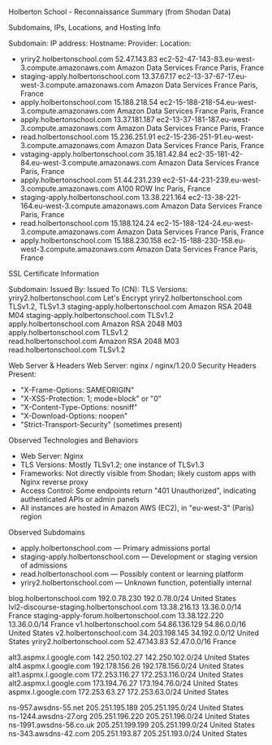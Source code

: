 Holberton School - Reconnaissance Summary (from Shodan Data)

Subdomains, IPs, Locations, and Hosting Info

Subdomain:                          IP address:       Hostname:                                            Provider:                       Location:
- yriry2.holbertonschool.com          52.47.143.83      ec2-52-47-143-83.eu-west-3.compute.amazonaws.com     Amazon Data Services France     Paris, France
- staging-apply.holbertonschool.com   13.37.67.17       ec2-13-37-67-17.eu-west-3.compute.amazonaws.com      Amazon Data Services France     Paris, France    
- apply.holbertonschool.com           15.188.218.54     ec2-15-188-218-54.eu-west-3.compute.amazonaws.com    Amazon Data Services France     Paris, France  
- apply.holbertonschool.com           13.37.181.187     ec2-13-37-181-187.eu-west-3.compute.amazonaws.com    Amazon Data Services France     Paris, France  
- read.holbertonschool.com            15.236.251.91     ec2-15-236-251-91.eu-west-3.compute.amazonaws.com    Amazon Data Services France     Paris, France  
- vstaging-apply.holbertonschool.com   35.181.42.84      ec2-35-181-42-84.eu-west-3.compute.amazonaws.com     Amazon Data Services France     Paris, France   
- apply.holbertonschool.com           51.44.231.239     ec2-51-44-231-239.eu-west-3.compute.amazonaws.com    A100 ROW Inc                    Paris, France   
- staging-apply.holbertonschool.com   13.38.221.164     ec2-13-38-221-164.eu-west-3.compute.amazonaws.com    Amazon Data Services France     Paris, France  
- read.holbertonschool.com            15.188.124.24     ec2-15-188-124-24.eu-west-3.compute.amazonaws.com    Amazon Data Services France     Paris, France  
- apply.holbertonschool.com           15.188.230.158    ec2-15-188-230-158.eu-west-3.compute.amazonaws.com   Amazon Data Services France     Paris, France 


SSL Certificate Information

Subdomain:                         Issued By:                 Issued To (CN):                     TLS Versions:
yriry2.holbertonschool.com         Let's Encrypt              yriry2.holbertonschool.com          TLSv1.2, TLSv1.3 
staging-apply.holbertonschool.com  Amazon RSA 2048 M04        staging-apply.holbertonschool.com   TLSv1.2        
apply.holbertonschool.com          Amazon RSA 2048 M03        apply.holbertonschool.com           TLSv1.2        
read.holbertonschool.com           Amazon RSA 2048 M03        read.holbertonschool.com            TLSv1.2        


Web Server & Headers
Web Server: nginx / nginx/1.20.0
Security Headers Present:

- "X-Frame-Options: SAMEORIGIN"
- "X-XSS-Protection: 1; mode=block" or "0"
- "X-Content-Type-Options: nosniff"
- "X-Download-Options: noopen"
- "Strict-Transport-Security" (sometimes present)


Observed Technologies and Behaviors

- Web Server: Nginx
- TLS Versions: Mostly TLSv1.2; one instance of TLSv1.3
- Frameworks: Not directly visible from Shodan; likely custom apps with Nginx reverse proxy
- Access Control: Some endpoints return "401 Unauthorized", indicating authenticated APIs or admin panels
- All instances are hosted in Amazon AWS (EC2), in "eu-west-3" (Paris) region


Observed Subdomains

- apply.holbertonschool.com — Primary admissions portal
- staging-apply.holbertonschool.com — Development or staging version of admissions
- read.holbertonschool.com — Possibly content or learning platform
- yriry2.holbertonschool.com — Unknown function, potentially internal


blog.holbertonschool.com 	192.0.78.230  192.0.78.0/24  United States 			
lvl2-discourse-staging.holbertonschool.com 	13.38.216.13  13.36.0.0/14  France
staging-apply-forum.holbertonschool.com 	13.38.122.220  13.36.0.0/14  France
v1.holbertonschool.com 	54.86.136.129  54.86.0.0/16  United States
v2.holbertonschool.com 	34.203.198.145  34.192.0.0/12  United States
yriry2.holbertonschool.com 	52.47.143.83  52.47.0.0/16  France

alt3.aspmx.l.google.com 	142.250.102.27   142.250.102.0/24  United States
alt4.aspmx.l.google.com 	192.178.156.26   192.178.156.0/24 	United States
alt1.aspmx.l.google.com 	172.253.116.27   172.253.116.0/24 	United States
alt2.aspmx.l.google.com 	173.194.76.27   173.194.76.0/24 	United States
aspmx.l.google.com 	172.253.63.27   172.253.63.0/24 	United States

ns-957.awsdns-55.net 	205.251.195.189  205.251.195.0/24 	United States 			
ns-1244.awsdns-27.org 	205.251.196.220  205.251.196.0/24 	United States 			
ns-1991.awsdns-56.co.uk 	205.251.199.199  205.251.199.0/24 	United States 			
ns-343.awsdns-42.com 	205.251.193.87  205.251.193.0/24 	United States
